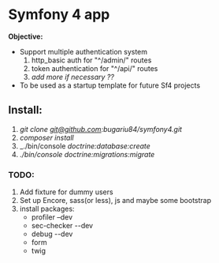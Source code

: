 # Symfony 4 app

**Objective:**
* Support multiple authentication system
    1. http_basic auth for "^/admin/" routes
    2. token authentication for "^/api/" routes
    3. *add more if necessary ??*
* To be used as a startup template for future Sf4 projects

## Install:

1. _git clone git@github.com:bugariu84/symfony4.git_
2. _composer install_
3. _./bin/console _doctrine:database:create_
4. _./bin/console doctrine:migrations:migrate_

### TODO:
1. Add fixture for dummy users
2. Set up Encore, sass(or less), js and maybe some bootstrap
3. install packages:
    * profiler –dev
    * sec-checker --dev
    * debug --dev
    * form
    * twig
